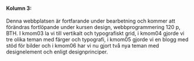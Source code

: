#### Kolumn 3:

Denna webbplatsen är fortfarande under bearbetning och kommer att förändras fortlöpande under kursen design, webbprogrammering 120 p, BTH. I kmom03 la vi till vertikalt och typografiskt grid, i kmom04 gjorde vi tre olika teman med färger och typografi, i kmom05 gjorde vi en blogg med stöd för bilder och i kmom06 har vi nu gjort två nya teman med designelement och enligt designprinciper.

